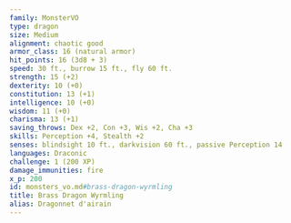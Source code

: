 ```yaml
---
family: MonsterVO
type: dragon
size: Medium
alignment: chaotic good
armor_class: 16 (natural armor)
hit_points: 16 (3d8 + 3)
speed: 30 ft., burrow 15 ft., fly 60 ft.
strength: 15 (+2)
dexterity: 10 (+0)
constitution: 13 (+1)
intelligence: 10 (+0)
wisdom: 11 (+0)
charisma: 13 (+1)
saving_throws: Dex +2, Con +3, Wis +2, Cha +3
skills: Perception +4, Stealth +2
senses: blindsight 10 ft., darkvision 60 ft., passive Perception 14
languages: Draconic
challenge: 1 (200 XP)
damage_immunities: fire
x_p: 200
id: monsters_vo.md#brass-dragon-wyrmling
title: Brass Dragon Wyrmling
alias: Dragonnet d'airain
---
```


